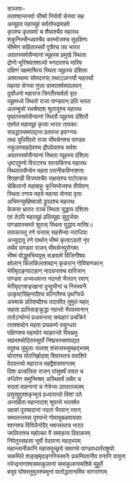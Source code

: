 सञ्जयः-  
ततश्शान्तनवो भीष्मो निर्ययौ सेनया सह  
अव्यूहत महाव्यूहं सर्वतोभद्रमाहवे  
कृपश्च कृतवर्मा च शैब्यश्चैव महारथः  
शकुनिस्सैन्धवश्चैव काम्भोजश्च सुदक्षिणः  
भीष्मेण सहितास्सर्वे पुत्रैश्च तव भारत  
अग्रतस्सर्वसैन्यानां व्यूहस्य प्रमुखे स्थिताः  
द्रोणो भूरिश्रवाश्शल्यो भगदत्तश्च मारिष  
दक्षिणं पक्षमाश्रित्य स्थिता व्यूहस्य दंशिताः  
अश्वत्थामा सोमदत्तस् तथाऽऽवन्त्यौ महारथौ  
महत्या सेनया गुप्ता वामपार्श्वमपालयन्  
दुर्योधनो महाराज त्रिगर्तैस्सर्वतो वृतः  
व्यूहमध्ये स्थितो राजा पाण्डवान् प्रति भारत  
अलम्बुसो रथश्रेष्ठश् श्रुतायुश्च महारथः  
पृष्ठतस्सर्वसैन्यानां स्थितौ व्यूहस्य दंशितौ  
एवमेतं महाव्यूहं कृत्वा भारत तावकाः  
सन्नद्धास्समपद्यन्त प्रतपन्त इवाग्नयः  
तथा युधिष्ठिरो राजा भीमसेनश्च पाण्डवः  
नकुलस्सहदेवश्च द्रौपदेयाश्च सर्वशः  
अग्रतस्सर्वसैन्यानां स्थिता व्यूहस्य दंशिताः  
धृष्टद्युम्नो विराटश्च सात्यकिश्च महारथः  
स्थितास्सैन्येन महता परानीकविनाशनाः  
शिखण्डी विजयश्चैव राक्षसश्च घटोत्कचः  
चेकितानो महाबाहुः कुन्तिभोजश्च वीर्यवान्  
स्थिता रणाय महते महत्या सेनया वृताः  
अभिमन्युर्महेष्वासो द्रुपदश्च महारथः  
केकया भ्रातरः पञ्च स्थिता युद्धाय दंशिताः  
एवं तेऽपि महाव्यूहं प्रतिव्यूह्य सुदुर्जयाः  
पाण्डवास्समरे शूरास् स्थिता युद्धाय मारिष॥  
तावकास्तु रणे यत्तास् सहसैन्या नराधिपाः  
अभ्युद्ययू रणे पार्थान् भीष्मं कृत्वाऽग्रतो नृप  
तथैव पाण्डवा राजन् भीमसेनपुरोगमाः  
भीष्मं योद्धुमभिययुस् सङग्रामे विजिगीषवः  
क्ष्वेलान् किलकिलाशब्दान् कृकरान् गोविषाणकान्  
भेरीमृदङ्गपटहान् नादयन्तश्च वारिजान्  
पाण्डवा अभ्यधावन्त नदन्तो भैरवान् रवान्  
भेरीमृद्गशङ्खानां दुन्दुभीनां च निस्स्वनैः  
उत्कृष्टसिंहनादैश्च वल्गितैश्च पृथग्विधैः  
अस्माकं प्रतिशब्दैश्च तदासीत् तुमुलं महत्  
सहसा ह्यभिसङ्क्रुद्धा नदन्तो भैरवस्वनान्  
ततोऽन्योन्यं प्रधावन्तस् सम्प्रहारं प्रचक्रिरे  
ततश्शब्देन महता प्रचकम्पे वसुन्धरा  
पक्षिणश्च महाघोरं व्याहरन्तो विवभ्रमुः  
सप्रभश्चोदितस्सूर्यो निष्प्रभस्समपद्यत  
ववुश्च तुमुलाः वाताश् शंसन्तस्सुमहद्भयम्  
घोराश्च घोरनिर्ह्रादाश् शिवास्तत्र ववाशिरे  
वेदयन्त्यो महाराज महद्वैशसमागतम्  
दिशः प्रज्वलिता राजन् पांसुवर्षं पपात च  
रुधिरेण समुन्मिश्रम् अस्थिवर्षं तथैव च  
रुदतां वाहनानां च नेत्रेभ्यः प्रापतञ्जलम्  
प्रसुस्रुवुश्शकृन्मूत्रं प्रध्यायन्तो विशां पते  
अन्तर्हिता महानादाश् श्रूयन्ते भरतर्षभ  
रक्षसां पुरुषादानां नदतां भैरवान् रवान्  
सम्पतन्तस्स दृश्यन्ते गोमायुबळवायसाः  
श्वानश्च विविधैर्नादैर् भषन्तस्तत्र भारत  
ज्वलिताश्च महोल्का वै समाहत्य दिवाकरम्  
निपेतुस्सहसा भूमौ वेदयाना महद्भयम्  
महान्त्यनीकानि महासमुच्छ्रये समागमे पाण्डवधार्तराष्ट्रयोः  
चकम्पिरे शङ्खमृदङ्गनिस्स्वनैः प्रकम्पितानीव वनानि वायुना  
नरेन्द्रनागाश्वसमाकुलानां समाकुलानामशिवे मुहूर्ते  
बभूव घोषस्तुमुलश्चमूनां वातोद्धतानामिव सागराणाम्  
